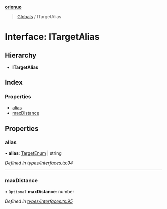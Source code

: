 **[orionuo](../README.md)**

> [Globals](../globals.md) / ITargetAlias

# Interface: ITargetAlias

## Hierarchy

* **ITargetAlias**

## Index

### Properties

* [alias](itargetalias.md#alias)
* [maxDistance](itargetalias.md#maxdistance)

## Properties

### alias

•  **alias**: [TargetEnum](../enums/targetenum.md) \| string

*Defined in [types/interfaces.ts:94](https://github.com/msviha/orionuo/blob/253f44f/src/types/interfaces.ts#L94)*

___

### maxDistance

• `Optional` **maxDistance**: number

*Defined in [types/interfaces.ts:95](https://github.com/msviha/orionuo/blob/253f44f/src/types/interfaces.ts#L95)*
